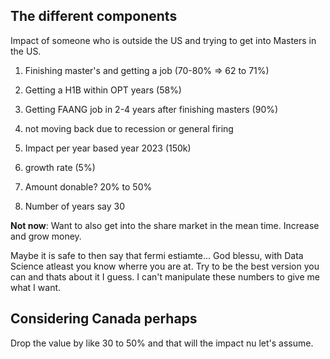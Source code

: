## The different components


Impact of someone who is outside the US and trying to get into Masters
in the US.

1. Finishing master's and getting a job (70-80% => 62 to 71%)

2. Getting a H1B within OPT years (58%)

3. Getting FAANG job in 2-4 years after finishing masters (90%)

4. not moving back due to recession or general firing

5. Impact per year based year 2023 (150k)

6. growth rate (5%)

7. Amount donable? 20% to 50%

8. Number of years say 30

**Not now**: Want to also get into the share market in the mean time. Increase and
grow money.

Maybe it is safe to then say that fermi estiamte... God blessu, with
Data Science atleast you know wherre you are at. Try to be the best
version you can and thats about it I guess. I can't manipulate these
numbers to give me what I want.

## Considering Canada perhaps

Drop the value by like 30 to 50% and that will the impact nu let's
assume.



